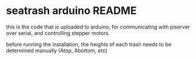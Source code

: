 seatrash arduino README
==========================

this is the code that is uploaded to arduino, for communicating with piserver over serial, and controlling stepper motors

before running the installation, the heights of each trash needs to be determined manually
(Atop, Abottom, etc)